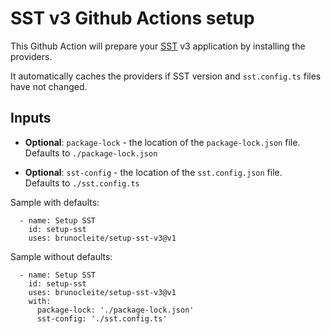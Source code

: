 # SST v3 Github Actions setup

This Github Action will prepare your [SST](https://sst.dev) v3 application by installing the providers.

It automatically caches the providers if SST version and `sst.config.ts` files have not changed.

## Inputs

- **Optional**: `package-lock` - the location of the `package-lock.json` file.  
Defaults to `./package-lock.json`  


- **Optional**: `sst-config` - the location of the `sst.config.json` file.  
Defaults to `./sst.config.ts`

Sample with defaults:
```
  - name: Setup SST
    id: setup-sst
    uses: brunocleite/setup-sst-v3@v1

```

Sample without defaults:
```
  - name: Setup SST
    id: setup-sst
    uses: brunocleite/setup-sst-v3@v1
    with:
      package-lock: './package-lock.json'
      sst-config: './sst.config.ts'
```